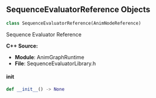 ## SequenceEvaluatorReference Objects

```python
class SequenceEvaluatorReference(AnimNodeReference)
```

Sequence Evaluator Reference

**C++ Source:**

- **Module**: AnimGraphRuntime
- **File**: SequenceEvaluatorLibrary.h

<a id="unreal.SequenceEvaluatorReference.__init__"></a>

#### __init__

```python
def __init__() -> None
```

<a id="unreal.SequencePlayerReference"></a>